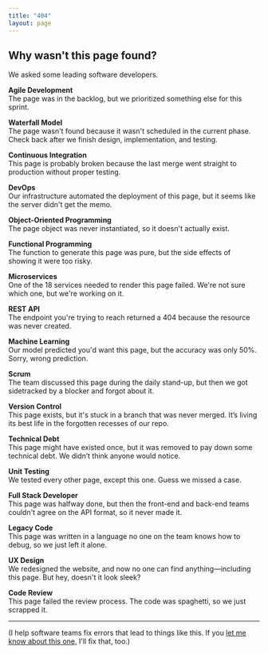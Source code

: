 ```yaml
---
title: "404"
layout: page
---
```


## Why wasn't this page found?

We asked some leading software developers.

**Agile Development**  
The page was in the backlog, but we prioritized something else for this sprint.

**Waterfall Model**  
The page wasn't found because it wasn't scheduled in the current phase. Check back after we finish design, implementation, and testing.

**Continuous Integration**  
This page is probably broken because the last merge went straight to production without proper testing.

**DevOps**  
Our infrastructure automated the deployment of this page, but it seems like the server didn't get the memo.

**Object-Oriented Programming**  
The page object was never instantiated, so it doesn't actually exist.

**Functional Programming**  
The function to generate this page was pure, but the side effects of showing it were too risky.

**Microservices**  
One of the 18 services needed to render this page failed. We're not sure which one, but we're working on it.

**REST API**  
The endpoint you're trying to reach returned a 404 because the resource was never created.

**Machine Learning**  
Our model predicted you'd want this page, but the accuracy was only 50%. Sorry, wrong prediction.

**Scrum**  
The team discussed this page during the daily stand-up, but then we got sidetracked by a blocker and forgot about it.

**Version Control**  
This page exists, but it's stuck in a branch that was never merged. It’s living its best life in the forgotten recesses of our repo.

**Technical Debt**  
This page might have existed once, but it was removed to pay down some technical debt. We didn’t think anyone would notice.

**Unit Testing**  
We tested every other page, except this one. Guess we missed a case.

**Full Stack Developer**  
This page was halfway done, but then the front-end and back-end teams couldn't agree on the API format, so it never made it.

**Legacy Code**  
This page was written in a language no one on the team knows how to debug, so we just left it alone.

**UX Design**  
We redesigned the website, and now no one can find anything—including this page. But hey, doesn't it look sleek?

**Code Review**  
This page failed the review process. The code was spaghetti, so we just scrapped it.

***

(I help software teams fix errors that lead to things like this. If you [let me know about this one,](mailto:hello@victoria.dev) I'll fix that, too.)

